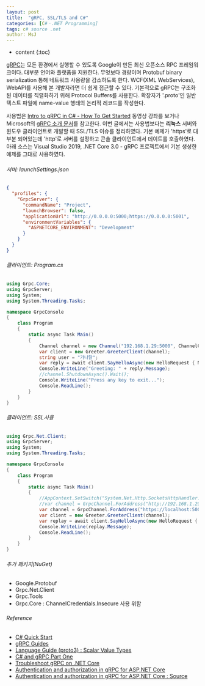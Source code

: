 ```yaml
---
layout: post
title:  "gRPC, SSL/TLS and C#"
categories: [C#ㆍ.NET Programming]
tags: c# source .net
author: MsJ
---
```


* content
{:toc}

[gRPC](https://grpc.io/)는 모든 환경에서 실행할 수 있도록 Google이 만든 최신 오픈소스 RPC  프레임워크이다. 대부분 언어와 플랫폼을 지원한다. 무엇보다 경량이며 Protobuf binary serialization 통해 네트워크 사용량을 감소하도록 한다. WCF(XML WebServices), WebAPI를 사용해 본 개발자라면 더 쉽게 접근할 수 있다. 기본적으로 gRPC는 구조화된 데이터를 직렬화하기 위해 Protocol Buffers를 사용한다. 확장자가 '.proto'인 일반텍스트 파일에 name-value 행태의 논리적 레코드를 작성한다. 

사용법은 [Intro to gRPC in C# - How To Get Started](https://www.youtube.com/watch?v=QyxCX2GYHxk) 동영상 강좌를 보거나 Microsoft의 [gRPC 소개 문서](https://docs.microsoft.com/ko-kr/aspnet/core/grpc/?view=aspnetcore-3.0)를 참고한다. 이번 글에서는 사용법보다는 **리눅스** 서버와 윈도우 클라이언트로 개발할 때 SSL/TLS 이슈를 정리하였다. 기본 예제가 'https'로 대부분 되어있는데 'http'로 서버를 설정하고 콘솔 클라이언트에서 데이트를 호출하였다. 아래 소스는 Visual Studio 2019, .NET Core 3.0 - gRPC 프로젝트에서 기본 생성한 예제를 그대로 사용하였다. 





###### 서버: launchSettings.json

```json
{
  "profiles": {
    "GrpcServer": {
      "commandName": "Project",
      "launchBrowser": false,
      "applicationUrl": "http://0.0.0.0:5000;https://0.0.0.0:5001",
      "environmentVariables": {
        "ASPNETCORE_ENVIRONMENT": "Development"
      }
    }
  }
}
```

###### 클라이언트: Program.cs

```cs
using Grpc.Core;
using GrpcServer;
using System;
using System.Threading.Tasks;

namespace GrpcConsole
{
    class Program
    {
        static async Task Main()
        {
            Channel channel = new Channel("192.168.1.29:5000", ChannelCredentials.Insecure);
            var client = new Greeter.GreeterClient(channel);
            string user = "가나닭";
            var reply = await client.SayHelloAsync(new HelloRequest { Name = user });
            Console.WriteLine("Greeting: " + reply.Message);
            //channel.ShutdownAsync().Wait();
            Console.WriteLine("Press any key to exit...");
            Console.ReadLine();
        }
    }
}
```

###### 클라이언트: SSL사용

```cs
using Grpc.Net.Client;
using GrpcServer;
using System;
using System.Threading.Tasks;

namespace GrpcConsole
{
    class Program
    {
        static async Task Main()
        {
            //AppContext.SetSwitch("System.Net.Http.SocketsHttpHandler.Http2UnencryptedSupport", true);
            //var channel = GrpcChannel.ForAddress("http://192.168.1.29:5000");        
            var channel = GrpcChannel.ForAddress("https://localhost:5001");
            var client = new Greeter.GreeterClient(channel);
            var replay = await client.SayHelloAsync(new HelloRequest { Name = "가나닭" });
            Console.WriteLine(replay.Message);
            Console.ReadLine();
        }
    }
}
```

###### 추가 패키지(NuGet)

* Google.Protobuf
* Grpc.Net.Client
* Grpc.Tools
* Grpc.Core : ChannelCredentials.Insecure 사용 위함

###### Reference

* [C# Quick Start](https://grpc.io/docs/quickstart/csharp/)
* [gRPC Guides](https://grpc.io/docs/guides/)
* [Language Guide (proto3) : Scalar Value Types](https://developers.google.com/protocol-buffers/docs/proto3)
* [C# and gRPC Part One](https://christianfindlay.com/2019/05/26/c-and-grpc-part-one/)
* [Troubleshoot gRPC on .NET Core](https://docs.microsoft.com/en-us/aspnet/core/grpc/troubleshoot?view=aspnetcore-3.0)
* [Authentication and authorization in gRPC for ASP.NET Core](https://docs.microsoft.com/en-us/aspnet/core/grpc/authn-and-authz?view=aspnetcore-3.0)
* [Authentication and authorization in gRPC for ASP.NET Core : Source](https://github.com/aspnet/AspNetCore.Docs/tree/master/aspnetcore/grpc/authn-and-authz/sample/)
